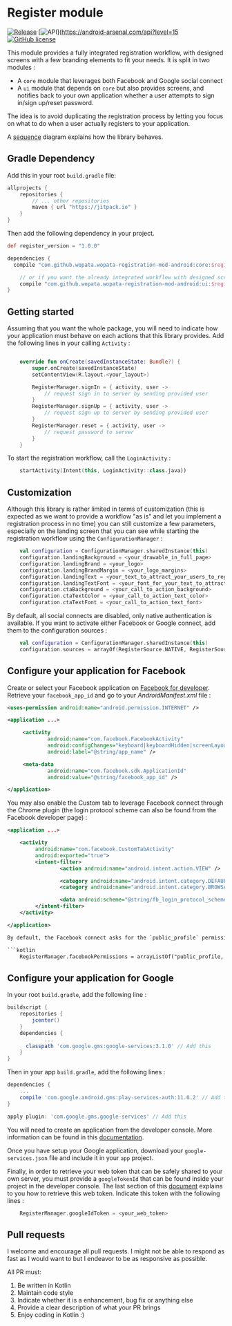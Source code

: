 # Register module
[![Release](https://jitpack.io/#wopata/wopata-registration-mod-android.svg)](https://jitpack.io/#wopata/wopata-registration-mod-android)
[![API](https://img.shields.io/badge/API-15%2B-brightgreen.svg?style=flat)](https://android-arsenal.com/api?level=15
[![GitHub
license](http://img.shields.io/badge/license-APACHE2-blue.svg)](https://github.com/wopata/wopata-registration-mod-android/blob/master/LICENSE)

This module provides a fully integrated registration workflow, with designed screens with a few branding elements to fit your needs. It is split in two modules :

* A `core` module that leverages both Facebook and Google social connect
* A `ui` module that depends on `core` but also provides screens, and notifies back to your own application whether a user attempts to sign in/sign up/reset password.

The idea is to avoid duplicating the registration process by letting you focus on what to do when a user actually registers to your application.

A [sequence](docs/workflow.graphml) diagram explains how the library behaves.

## Gradle Dependency

Add this in your root `build.gradle` file:

```groovy
allprojects {
	repositories {
		// ... other repositories
		maven { url "https://jitpack.io" }
	}
}
```

Then add the following dependency in your project.

```groovy
def register_version = "1.0.0"

dependencies {
  compile "com.github.wopata.wopata-registration-mod-android:core:$register_version"

	// or if you want the already integrated workflow with designed screens, rather use the following dependency
	compile "com.github.wopata.wopata-registration-mod-android:ui:$register_version"
}
```

## Getting started

Assuming that you want the whole package, you will need to indicate how your application must behave on each actions that this library provides. Add the following lines in your calling `Activity` :

```kotlin

	override fun onCreate(savedInstanceState: Bundle?) {
        super.onCreate(savedInstanceState)
        setContentView(R.layout.<your_layout>)

        RegisterManager.signIn = { activity, user ->
            // request sign in to server by sending provided user
        }
        RegisterManager.signUp = { activity, user ->
            // request sign up to server by sending provided user
        }
        RegisterManager.reset = { activity, user ->
            // request password to server
        }
    }

```

To start the registration workflow, call the `LoginActivity` :

```kotlin
	startActivity(Intent(this, LoginActivity::class.java))
```

## Customization

Although this library is rather limited in terms of customization (this is expected as we want to provide a workflow "as is" and let you implement a registration process in no time) you can still customize a few parameters, especially on the landing screen that you can see while starting the registration workflow using the `ConfigurationManager` :

```kotlin
	val configuration = ConfigurationManager.sharedInstance(this)
	configuration.landingBackground = <your_drawable_in_full_page>
	configuration.landingBrand = <your_logo>
	configuration.landingBrandMargin = <your_logo_margins>
	configuration.landingText = <your_text_to_attract_your_users_to_register>
	configuration.landingTextFont = <your_font_for_your_text_to_attract_your_users_to_register>
	configuration.ctaBackground = <your_call_to_action_background>
	configuration.ctaTextColor = <your_call_to_action_text_color>
	configuration.ctaTextFont = <your_call_to_action_text_font>
```

By default, all social connects are disabled, only native authentication is available. If you want to activate either Facebook or Google connect, add them to the configuration sources :

```kotlin
	val configuration = ConfigurationManager.sharedInstance(this)
	configuration.sources = arrayOf(RegisterSource.NATIVE, RegisterSource.FACEBOOK, RegisterSource.GOOGLE)
```

## Configure your application for Facebook

Create or select your Facebook application on [Facebook for developer](https://developers.facebook.com/docs/facebook-login/android). Retrieve your `facebook_app_id` and go to your *AndroidManifest.xml* file :

```xml
<uses-permission android:name="android.permission.INTERNET" />

<application ...>

	 <activity
			 android:name="com.facebook.FacebookActivity"
			 android:configChanges="keyboard|keyboardHidden|screenLayout|screenSize|orientation"
			 android:label="@string/app_name" />

	 <meta-data
			 android:name="com.facebook.sdk.ApplicationId"
			 android:value="@string/facebook_app_id" />

</application>
```

 You may also enable the Custom tab to leverage Facebook connect through the Chrome plugin (the login protocol scheme can also be found from the Facebook developer page) :

```xml
<application ...>

	<activity
		 android:name="com.facebook.CustomTabActivity"
		 android:exported="true">
		 <intent-filter>
				 <action android:name="android.intent.action.VIEW" />

				 <category android:name="android.intent.category.DEFAULT" />
				 <category android:name="android.intent.category.BROWSABLE" />

				 <data android:scheme="@string/fb_login_protocol_scheme" />
		 </intent-filter>
	</activity>

</application>

By default, the Facebook connect asks for the `public_profile` permission but this can be changed using :

```kotlin
	RegisterManager.facebookPermissions = arrayListOf("public_profile, email, etc.")
```

## Configure your application for Google

In your root `build.gradle`, add the following line :

```groovy
buildscript {
    repositories {
        jcenter()
    }
    dependencies {
			...
      classpath 'com.google.gms:google-services:3.1.0' // Add this
    }
}
```

Then in your app `build.gradle`, add the following lines :

```groovy
dependencies {
    ...
    compile 'com.google.android.gms:play-services-auth:11.0.2' // Add this (note that this should not be required as this dependency is already declared in `core` but Dex shows a conflict without it)
}

apply plugin: 'com.google.gms.google-services' // Add this
```

You will need to create an application from the developer console. More information can be found in this [documentation](https://developers.google.com/identity/sign-in/android/start-integrating).

Once you have setup your Google application, download your `google-services.json` file and include it in your `app` project.

Finally, in order to retrieve your web token that can be safely shared to your own server, you must provide a `googleTokenId` that can be found inside your project in the developer console. The last section of this [document](https://android-developers.googleblog.com/2016/03/registering-oauth-clients-for-google.html) explains to you how to retrieve this web token. Indicate this token with the following lines :

```kotlin
	RegisterManager.googleIdToken = <your_web_token>
```

## Pull requests

I welcome and encourage all pull requests. I might not be able to respond as fast as I would want to but I endeavor to be as responsive as possible.

All PR must:

1. Be written in Kotlin
2. Maintain code style
3. Indicate whether it is a enhancement, bug fix or anything else
4. Provide a clear description of what your PR brings
5. Enjoy coding in Kotlin :)
